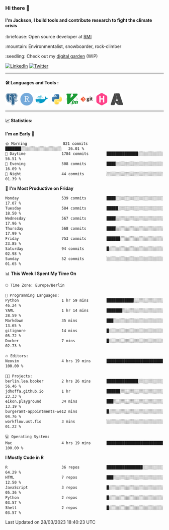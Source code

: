 ### Hi there :wave:
#### I'm Jackson, I build tools and contribute research to fight the climate crisis
<p> :briefcase: Open source developer at <a href="https://rmi.org/" alt="RMI">RMI</a></p>
<p> :mountain: Environmentalist, snowboarder, rock-climber</p>
<p> :seedling: Check out my <a href="https://jdhoffa.github.io/" alt="digital garden">digital garden</a> (WIP) </p>

<p>
<a href="https://www.linkedin.com/in/jackson-hoffart/"><img src="https://img.shields.io/badge/LinkedIn-A4969B?logo=linkedin&logoColor=fff&style=flat-square" alt="LinkedIn"/></a>
<a href="https://twitter.com/jdhoffart"><img src="https://img.shields.io/badge/Twitter-59D2FE?logo=twitter&logoColor=fff&style=flat-square" alt="Twitter"/></a>
</p>

---

#### :hammer_and_wrench: Languages and Tools :
<div>
 <a href="https://www.postgresql.org/"><img src="https://github.com/devicons/devicon/blob/master/icons/postgresql/postgresql-plain.svg" title="postgresql" **alt="postgresql" width="40" height="40"/></a>&nbsp;
 <a href="https://posit.co/downloads/"><img src="https://github.com/devicons/devicon/blob/master/icons/rstudio/rstudio-plain.svg" title="rstudio" **alt="RStudio" width="40" height="40"/></a>&nbsp;
 <a href="https://www.docker.com/"><img src="https://github.com/devicons/devicon/blob/master/icons/docker/docker-plain.svg" title="docker" **alt="docker" width="40" height="40"/></a>&nbsp;
 <a href="https://www.python.org/"><img src="https://github.com/devicons/devicon/blob/master/icons/python/python-original.svg" title="python" **alt="python" width="40" height="40"/></a>&nbsp; 
 <a href="https://www.vim.org/"><img src="https://github.com/devicons/devicon/blob/master/icons/vim/vim-plain.svg" title="vim" **alt="vim" width="40" height="40"/></a>&nbsp;
 <a href="https://git-scm.com/"><img src="https://github.com/devicons/devicon/blob/master/icons/git/git-original-wordmark.svg" title="git" **alt="git" width="40" height="40"/></a>&nbsp;
 <a href="https://gohugo.io/"><img src="https://github.com/devicons/devicon/blob/master/icons/hugo/hugo-plain.svg" title="hugo" **alt="hugo" width="40" height="40"/></a>&nbsp;
 <a href="https://azure.microsoft.com/"><img src="https://github.com/devicons/devicon/blob/master/icons/azure/azure-plain.svg" title="azure" **alt="azure" width="40" height="40"/></a>
</div>

---
  
  

#### :chart_with_upwards_trend: Statistics:

 
<!--START_SECTION:waka-->
**I'm an Early 🐤** 

```text
🌞 Morning                821 commits         ███████░░░░░░░░░░░░░░░░░░   26.01 % 
🌆 Daytime                1784 commits        ██████████████░░░░░░░░░░░   56.51 % 
🌃 Evening                508 commits         ████░░░░░░░░░░░░░░░░░░░░░   16.09 % 
🌙 Night                  44 commits          ░░░░░░░░░░░░░░░░░░░░░░░░░   01.39 % 
```
📅 **I'm Most Productive on Friday** 

```text
Monday                   539 commits         ████░░░░░░░░░░░░░░░░░░░░░   17.07 % 
Tuesday                  584 commits         █████░░░░░░░░░░░░░░░░░░░░   18.50 % 
Wednesday                567 commits         ████░░░░░░░░░░░░░░░░░░░░░   17.96 % 
Thursday                 568 commits         ████░░░░░░░░░░░░░░░░░░░░░   17.99 % 
Friday                   753 commits         ██████░░░░░░░░░░░░░░░░░░░   23.85 % 
Saturday                 94 commits          █░░░░░░░░░░░░░░░░░░░░░░░░   02.98 % 
Sunday                   52 commits          ░░░░░░░░░░░░░░░░░░░░░░░░░   01.65 % 
```


📊 **This Week I Spent My Time On** 

```text
🕑︎ Time Zone: Europe/Berlin

💬 Programming Languages: 
Python                   1 hr 59 mins        ████████████░░░░░░░░░░░░░   46.24 % 
YAML                     1 hr 14 mins        ███████░░░░░░░░░░░░░░░░░░   28.59 % 
Markdown                 35 mins             ███░░░░░░░░░░░░░░░░░░░░░░   13.65 % 
gitignore                14 mins             █░░░░░░░░░░░░░░░░░░░░░░░░   05.72 % 
Docker                   7 mins              █░░░░░░░░░░░░░░░░░░░░░░░░   02.73 % 

🔥 Editors: 
Neovim                   4 hrs 19 mins       █████████████████████████   100.00 % 

🐱‍💻 Projects: 
berlin.lea.booker        2 hrs 26 mins       ██████████████░░░░░░░░░░░   56.46 % 
jdhoffa.github.io        1 hr                ██████░░░░░░░░░░░░░░░░░░░   23.33 % 
eikon.playground         34 mins             ███░░░░░░░░░░░░░░░░░░░░░░   13.19 % 
burgeramt-appointments-we12 mins             █░░░░░░░░░░░░░░░░░░░░░░░░   04.76 % 
workflow.ust.fio         3 mins              ░░░░░░░░░░░░░░░░░░░░░░░░░   01.22 % 

💻 Operating System: 
Mac                      4 hrs 19 mins       █████████████████████████   100.00 % 
```

**I Mostly Code in R** 

```text
R                        36 repos            ████████████████░░░░░░░░░   64.29 % 
HTML                     7 repos             ███░░░░░░░░░░░░░░░░░░░░░░   12.50 % 
JavaScript               3 repos             █░░░░░░░░░░░░░░░░░░░░░░░░   05.36 % 
Python                   2 repos             █░░░░░░░░░░░░░░░░░░░░░░░░   03.57 % 
Shell                    2 repos             █░░░░░░░░░░░░░░░░░░░░░░░░   03.57 % 
```




 Last Updated on 28/03/2023 18:40:23 UTC
<!--END_SECTION:waka-->
